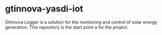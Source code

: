 # gtinnova-yasdi-iot
Gtinnova Logger is a solution for the monitoring and control of solar energy generation. This repository is the start point a for the project.
